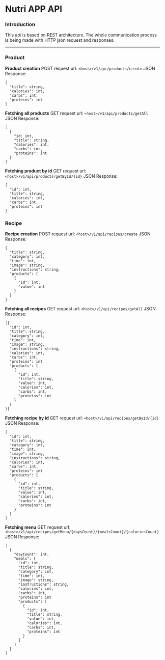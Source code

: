 # Nutri APP API

### Introduction
This api is based on REST architecture. The whole communication process is being made with HTTP json request and responses.
___

### Product

**Product creation**
POST request url: `<host>/v1/api/products/create`
JSON Response:
```
{
  "title": string,
  "calories": int,
  "carbs": int,
  "proteins": int
}
```
**Fetching all products**
GET request url: `<host>/v1/api/products/getAll`
JSON Response:
```
[
  {
    "id: int,
    "title": string,
    "calories": int,
    "carbs": int,
    "proteins": int
  }
]
```
**Fetching product by id**
GET request url: `<host>/v1/api/products/getById/{id}`
JSON Response:
```
{
  "id": int,
  "title": string,
  "calories": int,
  "carbs": int,
  "proteins": int
}
```

### Recipe
**Recipe creation**
POST request url: `<host>/v1/api/recipes/create`
JSON Response:
```
{
  "title": string,
  "category": int,
  "time": int,
  "image": string,
  "instructions": string,
  "products": [
    {
      "id": int,
      "value": int
    }
  ]
}
```
**Fetching all recipes**
GET request url: `<host>/v1/api/recipes/getAll`
JSON Response:
```
[{
  "id": int,
  "title": string,
  "category": int,
  "time": int,
  "image": string,
  "instructions": string,
  "calories": int,
  "carbs": int,
  "proteins": int
  "products": [
    {
      "id": int,
      "title": string,
      "value": int,
      "calories": int,
      "carbs": int,
      "proteins": int
    }
  ]
}]
```
**Fetching recipe by id**
GET request url: `<host>/v1/api/recipes/getById/{id}`
JSON Response:
```
{
  "id": int,
  "title": string,
  "category": int,
  "time": int,
  "image": string,
  "instructions": string,
  "calories": int,
  "carbs": int,
  "proteins": int
  "products": [
    {
      "id": int,
      "title": string,
      "value": int,
      "calories": int,
      "carbs": int,
      "proteins": int
    }
  ]
}
```
**Fetching menu**
GET request url: `<host>/v1/api/recipes/getMenu/{daysCount}/{mealsCount}/{caloriesCount}`
JSON Response:
```
[
  {
    "dayCount": int,
    "meals": [
      "id": int,
      "title": string,
      "category": int,
      "time": int,
      "image": string,
      "instructions": string,
      "calories": int,
      "carbs": int,
      "proteins": int
      "products": [
        {
          "id": int,
          "title": string,
          "value": int,
          "calories": int,
          "carbs": int,
          "proteins": int
        }
      ]
    ]
  }
]
```

